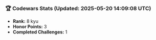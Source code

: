### 🏆 Codewars Stats (Updated: 2025-05-20 14:09:08 UTC)

- **Rank:** 8 kyu
- **Honor Points:** 3
- **Completed Challenges:** 1
